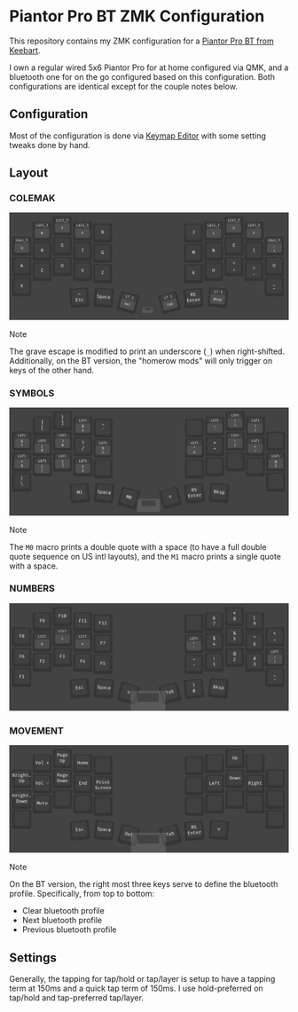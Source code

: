 # Piantor Pro BT ZMK Configuration

This repository contains my ZMK configuration for a [Piantor Pro BT from
Keebart](https://www.keebart.com/products/piantor-wireless).

I own a regular wired 5x6 Piantor Pro for at home configured via QMK, and a bluetooth one for on the
go configured based on this configuration. Both configurations are identical except for the couple
notes below.

## Configuration

Most of the configuration is done via [Keymap Editor](https://nickcoutsos.github.io/keymap-editor/)
with some setting tweaks done by hand.

## Layout

### COLEMAK

![Colemak Layer](./assets/colemak.png)

> [!NOTE]
> The grave escape is modified to print an underscore (`_`) when right-shifted. Additionally, on the
> BT version, the "homerow mods" will only trigger on keys of the other hand.

### SYMBOLS

![Symbols Layer](./assets/symbols.png)

> [!NOTE]
> The `M0` macro prints a double quote with a space (to have a full double quote sequence on US intl
> layouts), and the `M1` macro prints a single quote with a space.

### NUMBERS

![Numbers Layer](./assets/numbers.png)

### MOVEMENT

![Movement Layer](./assets/movement.png)

> [!NOTE]
> On the BT version, the right most three keys serve to define the bluetooth profile. Specifically,
> from top to bottom:
> - Clear bluetooth profile
> - Next bluetooth profile
> - Previous bluetooth profile

## Settings

Generally, the tapping for tap/hold or tap/layer is setup to have a tapping term at 150ms and a
quick tap term of 150ms. I use hold-preferred on tap/hold and tap-preferred tap/layer.
